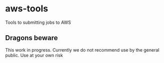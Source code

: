 # aws-tools
Tools to submitting jobs to AWS

## Dragons beware
This work in progress.
Currently we do not recommend use by the general public. Use at your own risk

